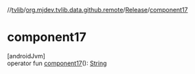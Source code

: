 //[tvlib](../../../index.md)/[org.mjdev.tvlib.data.github.remote](../index.md)/[Release](index.md)/[component17](component17.md)

# component17

[androidJvm]\
operator fun [component17](component17.md)(): [String](https://kotlinlang.org/api/latest/jvm/stdlib/kotlin/-string/index.html)
